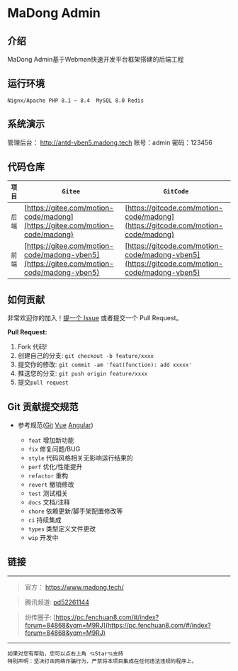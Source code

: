 # MaDong Admin


## 介绍
MaDong Admin基于Webman快速开发平台框架搭建的后端工程



## 运行环境
`Nignx/Apache
PHP 8.1 ~ 8.4 
MySQL 8.0
Redis`


## 系统演示

管理后台： http://antd-vben5.madong.tech 账号：admin 密码：123456



## 代码仓库

| `项目`  | `Gitee`                                          | `GitCode`                                          |
|-------|--------------------------------------------------|----------------------------------------------------|
| `后端`  | [https://gitee.com/motion-code/madong](https://gitee.com/motion-code/madong) | [https://gitcode.com/motion-code/madong](https://gitcode.com/motion-code/madong) |
| `前端`  | [https://gitee.com/motion-code/madong-vben5](https://gitee.com/motion-code/madong-vben5) | [https://gitcode.com/motion-code/madong-vben5](https://gitcode.com/motion-code/madong-vben5) |


## 如何贡献

非常欢迎你的加入！[提一个 Issue](https://gitee.com/motion-code/madong/issues) 或者提交一个 Pull Request。

**Pull Request:**

1. Fork 代码!
2. 创建自己的分支: `git checkout -b feature/xxxx`
3. 提交你的修改: `git commit -am 'feat(function): add xxxxx'`
4. 推送您的分支: `git push origin feature/xxxx`
5. 提交`pull request`

## Git 贡献提交规范

- 参考规范([Git](https://www.conventionalcommits.org/) [Vue](https://github.com/vuejs/vue/blob/dev/.github/COMMIT_CONVENTION.md) [Angular](https://github.com/conventional-changelog/conventional-changelog/tree/master/packages/conventional-changelog-angular))

  - `feat` 增加新功能
  - `fix` 修复问题/BUG
  - `style` 代码风格相关无影响运行结果的
  - `perf` 优化/性能提升
  - `refactor` 重构
  - `revert` 撤销修改
  - `test` 测试相关
  - `docs` 文档/注释
  - `chore` 依赖更新/脚手架配置修改等
  - `ci` 持续集成
  - `types` 类型定义文件更改
  - `wip` 开发中


  
##  链接

---

> 官方：
https://www.madong.tech/

>腾讯频道:
[pd52261144](https://pd.qq.com/s/3edfwx2lm)

>纷传圈子:
[https://pc.fenchuan8.com/#/index?forum=84868&yqm=M9RJ](https://pc.fenchuan8.com/#/index?forum=84868&yqm=M9RJ)


---


``` info
如果对您有帮助，您可以点右上角 💘Star💘支持
特别声明：坚决打击网络诈骗行为，严禁将本项目集成在任何违法违规的程序上。
```
